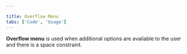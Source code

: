 ```yaml
---

title: Overflow Menu
tabs: ['Code', 'Usage']
---
```


**Overflow menu** is used when additional options are available to the user and there is a space constraint.

<component 
    name="Overflow Menu"
    component="overflow-menu" 
    variation="overflow-menu"
    experimental="true"
    >
</component>
<component-docs component="overflow-menu" experimental="true"></component-docs>
